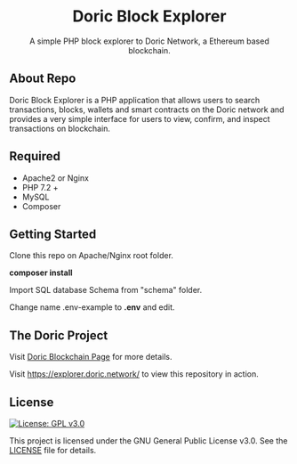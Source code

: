 <h1 align="center">Doric Block Explorer</h1>
<p align="center">A simple PHP block explorer to Doric Network, a Ethereum based blockchain.</p>

## About Repo
Doric Block Explorer is a PHP application that allows users to search transactions, blocks, wallets and smart contracts on the Doric network and provides a very simple interface for users to view, confirm, and inspect transactions on blockchain. 

## Required
- Apache2 or Nginx
- PHP 7.2 +
- MySQL
- Composer

## Getting Started
Clone this repo on Apache/Nginx root folder.

**composer install**

Import SQL database Schema from "schema" folder.

Change name .env-example to **.env** and edit.

## The Doric Project
Visit [Doric Blockchain Page](https://doric.network/) for more details.

Visit https://explorer.doric.network/ to view this repository in action.

## License

[![License: GPL v3.0](https://img.shields.io/badge/License-GPL%20v3-blue.svg)](https://www.gnu.org/licenses/gpl-3.0)

This project is licensed under the GNU General Public License v3.0. See the [LICENSE](LICENSE.txt) file for details.